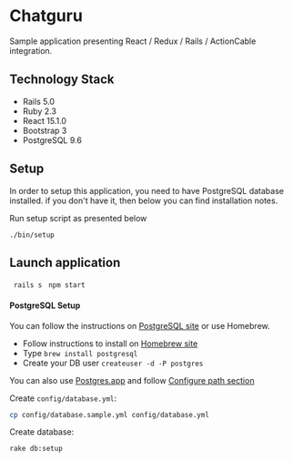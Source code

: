 # Chatguru
Sample application presenting React / Redux / Rails / ActionCable integration.

## Technology Stack
* Rails 5.0
* Ruby 2.3
* React 15.1.0
* Bootstrap 3
* PostgreSQL 9.6

## Setup
In order to setup this application, you need to have PostgreSQL database installed. if you don't have it, then below you can find installation notes.

Run setup script as presented below
```
./bin/setup
```

## Launch application
``` rails s```
``` npm start```

#### PostgreSQL Setup
You can follow the instructions on [PostgreSQL site](http://www.postgresql.org/download/) or use Homebrew.
- Follow instructions to install on [Homebrew site](http://brew.sh/)
- Type `brew install postgresql`
- Create your DB user `createuser -d -P postgres`

You can also use [Postgres.app](http://postgresapp.com/) and follow [Configure path section](http://postgresapp.com/documentation/cli-tools.html)

Create `config/database.yml`:

```sh
cp config/database.sample.yml config/database.yml
```

Create database:

```sh
rake db:setup
```
